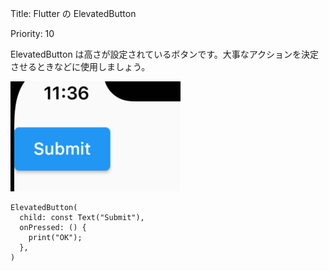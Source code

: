 Title: Flutter の ElevatedButton

Priority: 10

ElevatedButton は高さが設定されているボタンです。大事なアクションを決定させるときなどに使用しましょう。

![ボタン](./elevatedButton.png)

```
ElevatedButton(
  child: const Text("Submit"),
  onPressed: () {
    print("OK");
  },
)
```
